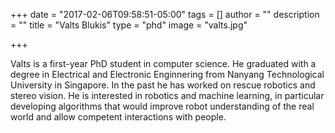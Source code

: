 +++
date = "2017-02-06T09:58:51-05:00"
tags = []
author = ""
description = ""
title = "Valts Blukis"
type = "phd"
image = "valts.jpg"

+++

Valts is a first-year PhD student in computer science. He graduated with a degree in Electrical and
Electronic Enginnering from Nanyang Technological University in Singapore. In the past he has worked
on rescue robotics and stereo vision. He is interested in robotics and machine learning, in
particular developing algorithms that would improve robot understanding of the real world and allow
competent interactions with people.
